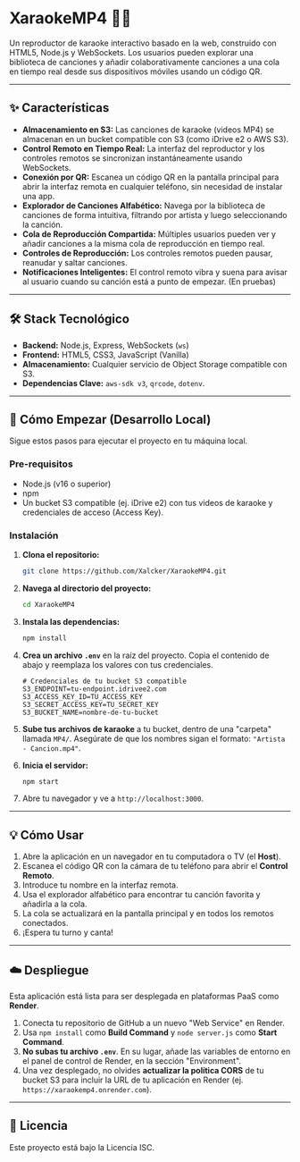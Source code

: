 # XaraokeMP4 🎤🎶

Un reproductor de karaoke interactivo basado en la web, construido con HTML5, Node.js y WebSockets. Los usuarios pueden explorar una biblioteca de canciones y añadir colaborativamente canciones a una cola en tiempo real desde sus dispositivos móviles usando un código QR.

---
## ✨ Características

* **Almacenamiento en S3:** Las canciones de karaoke (videos MP4) se almacenan en un bucket compatible con S3 (como iDrive e2 o AWS S3).
* **Control Remoto en Tiempo Real:** La interfaz del reproductor y los controles remotos se sincronizan instantáneamente usando WebSockets.
* **Conexión por QR:** Escanea un código QR en la pantalla principal para abrir la interfaz remota en cualquier teléfono, sin necesidad de instalar una app.
* **Explorador de Canciones Alfabético:** Navega por la biblioteca de canciones de forma intuitiva, filtrando por artista y luego seleccionando la canción.
* **Cola de Reproducción Compartida:** Múltiples usuarios pueden ver y añadir canciones a la misma cola de reproducción en tiempo real.
* **Controles de Reproducción:** Los controles remotos pueden pausar, reanudar y saltar canciones.
* **Notificaciones Inteligentes:** El control remoto vibra y suena para avisar al usuario cuando su canción está a punto de empezar. (En pruebas)

---
## 🛠️ Stack Tecnológico

* **Backend:** Node.js, Express, WebSockets (`ws`)
* **Frontend:** HTML5, CSS3, JavaScript (Vanilla)
* **Almacenamiento:** Cualquier servicio de Object Storage compatible con S3.
* **Dependencias Clave:** `aws-sdk v3`, `qrcode`, `dotenv`.

---
## 🚀 Cómo Empezar (Desarrollo Local)

Sigue estos pasos para ejecutar el proyecto en tu máquina local.

### Pre-requisitos

* Node.js (v16 o superior)
* npm
* Un bucket S3 compatible (ej. iDrive e2) con tus videos de karaoke y credenciales de acceso (Access Key).

### Instalación

1.  **Clona el repositorio:**
    ```bash
    git clone https://github.com/Xalcker/XaraokeMP4.git
    ```
2.  **Navega al directorio del proyecto:**
    ```bash
    cd XaraokeMP4
    ```
3.  **Instala las dependencias:**
    ```bash
    npm install
    ```
4.  **Crea un archivo `.env`** en la raíz del proyecto. Copia el contenido de abajo y reemplaza los valores con tus credenciales.
    ```env
    # Credenciales de tu bucket S3 compatible
    S3_ENDPOINT=tu-endpoint.idrivee2.com
    S3_ACCESS_KEY_ID=TU_ACCESS_KEY
    S3_SECRET_ACCESS_KEY=TU_SECRET_KEY
    S3_BUCKET_NAME=nombre-de-tu-bucket
    ```
5.  **Sube tus archivos de karaoke** a tu bucket, dentro de una "carpeta" llamada `MP4/`. Asegúrate de que los nombres sigan el formato: `"Artista - Cancion.mp4"`.

6.  **Inicia el servidor:**
    ```bash
    npm start
    ```
7.  Abre tu navegador y ve a `http://localhost:3000`.

---
## 💡 Cómo Usar

1.  Abre la aplicación en un navegador en tu computadora o TV (el **Host**).
2.  Escanea el código QR con la cámara de tu teléfono para abrir el **Control Remoto**.
3.  Introduce tu nombre en la interfaz remota.
4.  Usa el explorador alfabético para encontrar tu canción favorita y añadirla a la cola.
5.  La cola se actualizará en la pantalla principal y en todos los remotos conectados.
6.  ¡Espera tu turno y canta!

---
## ☁️ Despliegue

Esta aplicación está lista para ser desplegada en plataformas PaaS como **Render**.

1.  Conecta tu repositorio de GitHub a un nuevo "Web Service" en Render.
2.  Usa `npm install` como **Build Command** y `node server.js` como **Start Command**.
3.  **No subas tu archivo `.env`**. En su lugar, añade las variables de entorno en el panel de control de Render, en la sección "Environment".
4.  Una vez desplegado, no olvides **actualizar la política CORS** de tu bucket S3 para incluir la URL de tu aplicación en Render (ej. `https://xaraokemp4.onrender.com`).

---
## 📄 Licencia

Este proyecto está bajo la Licencia ISC.